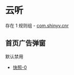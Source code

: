 # 云听

存在 1 规则组 - [com.shinyv.cnr](/src/apps/com.shinyv.cnr.ts)

## 首页广告弹窗

默认禁用

- [快照-0](https://i.gkd.li/import/12817933)
